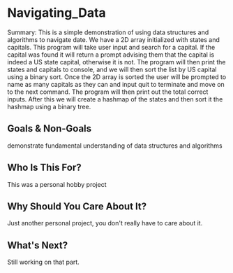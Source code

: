 # Navigating_Data 

Summary: This is a simple demonstration of using data structures and algorithms to navigate date. We have a 2D array initialized with states and capitals. This program will take user input and search for a capital. If the capital was found it will return a prompt advising them that the capital is indeed a US state capital, otherwise it is not. The program will then print the states and capitals to console, and we will then sort the list by US capital using a binary sort. Once the 2D array is sorted the user will be prompted to name as many capitals as they can and input quit to terminate and move on to the next command. The program will then print out the total correct inputs. After this we will create a hashmap of the states and then sort it the hashmap using a binary tree.

## Goals & Non-Goals
demonstrate fundamental understanding of data structures and algorithms

## Who Is This For? 
This was a personal hobby project

## Why Should You Care About It? 
Just another personal project, you don't really have to care about it.


## What's Next? 
Still working on that part.
